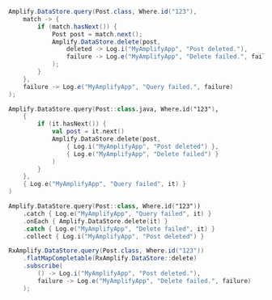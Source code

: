 <amplify-block-switcher>
<amplify-block name="Java">

```java
Amplify.DataStore.query(Post.class, Where.id("123"),
    match -> {
        if (match.hasNext()) {
            Post post = match.next();
            Amplify.DataStore.delete(post,
                deleted -> Log.i("MyAmplifyApp", "Post deleted."),
                failure -> Log.e("MyAmplifyApp", "Delete failed.", failure)
            );
        }
    },
    failure -> Log.e("MyAmplifyApp", "Query failed.", failure)
);
```

</amplify-block>
<amplify-block name="Kotlin - Callbacks">

```kotlin
Amplify.DataStore.query(Post::class.java, Where.id("123"),
    {
        if (it.hasNext()) {
            val post = it.next()
            Amplify.DataStore.delete(post,
                { Log.i("MyAmplifyApp", "Post deleted") },
                { Log.e("MyAmplifyApp", "Delete failed") }
            )
        }
    },
    { Log.e("MyAmplifyApp", "Query failed", it) }
)
```

</amplify-block>
<amplify-block name="Kotlin - Flow (Beta)">

```kotlin
Amplify.DataStore.query(Post::class, Where.id("123"))
    .catch { Log.e("MyAmplifyApp", "Query failed", it) }
    .onEach { Amplify.DataStore.delete(it) }
    .catch { Log.e("MyAmplifyApp", "Delete failed", it) }
    .collect { Log.i("MyAmplifyApp", "Post deleted") }
```

</amplify-block>
<amplify-block name="RxJava">

```java
RxAmplify.DataStore.query(Post.class, Where.id("123"))
    .flatMapCompletable(RxAmplify.DataStore::delete)
    .subscribe(
        () -> Log.i("MyAmplifyApp", "Post deleted."),
        failure -> Log.e("MyAmplifyApp", "Delete failed.", failure)
    );
```

</amplify-block>
</amplify-block-switcher>
